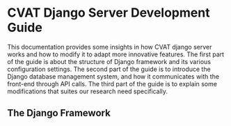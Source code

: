 # CVAT Django Server Development Guide

This documentation provides some insights in how CVAT django server works and how to modify it to adapt more innovative features. The first part of the guide is about the structure of Django framework and its various configuration settings. The second part of the guide is to introduce the Django database management system, and how it communicates with the front-end through API calls. The third part of the guide is to explain some modifications that suites our research need specifically.

## The Django Framework
